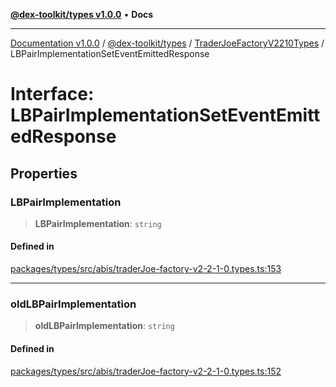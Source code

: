 [**@dex-toolkit/types v1.0.0**](../../../README.md) • **Docs**

***

[Documentation v1.0.0](../../../../../packages.md) / [@dex-toolkit/types](../../../README.md) / [TraderJoeFactoryV2210Types](../README.md) / LBPairImplementationSetEventEmittedResponse

# Interface: LBPairImplementationSetEventEmittedResponse

## Properties

### LBPairImplementation

> **LBPairImplementation**: `string`

#### Defined in

[packages/types/src/abis/traderJoe-factory-v2-2-1-0.types.ts:153](https://github.com/niZmosis/dex-toolkit/blob/3d8b41b44787b30fbea5de3ab4737662ffb61bc8/packages/types/src/abis/traderJoe-factory-v2-2-1-0.types.ts#L153)

***

### oldLBPairImplementation

> **oldLBPairImplementation**: `string`

#### Defined in

[packages/types/src/abis/traderJoe-factory-v2-2-1-0.types.ts:152](https://github.com/niZmosis/dex-toolkit/blob/3d8b41b44787b30fbea5de3ab4737662ffb61bc8/packages/types/src/abis/traderJoe-factory-v2-2-1-0.types.ts#L152)
